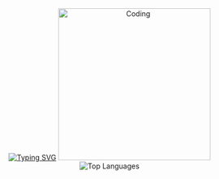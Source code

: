 <div align="center">
  <div>
    <tr>
      <td>
        <a href="https://git.io/typing-svg"><img src="https://readme-typing-svg.demolab.com?font=Fira+Code&weight=60&size=12&duration=1000&color=CCF727&multiline=true&repeat=false&random=false&width=375&height=250&lines=Hey%2C+I'm+Stefani!+I'm+into+tech+stuff.;+Currently%2C+I'm+doing+a+Computer+Science+degree++and+;interning+at+Accenture%2C+working+on+FullStack+development." alt="Typing SVG" /></a>
      </td>
      <td>
        <img alt="Coding" width="300" src="https://i.imgur.com/n5Tg98Z.png">
      </td>
    </tr>
  </div>
  
 <div> 
  <td colspan="2" align="center">
    <img src="https://github-readme-stats.vercel.app/api/top-langs/?username=stefanimarchi&layout=compact&theme=highcontrast" alt="Top Languages">
  </td>
 </div>
  
</div>

